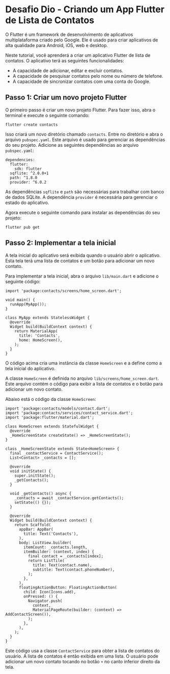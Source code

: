 # **Desafio Dio - Criando um App Flutter de Lista de Contatos**



O Flutter é um framework de desenvolvimento de aplicativos multiplataforma criado pelo Google. Ele é usado para criar aplicativos de alta qualidade para Android, iOS, web e desktop.

Neste tutorial, você aprenderá a criar um aplicativo Flutter de lista de contatos. O aplicativo terá as seguintes funcionalidades:

- A capacidade de adicionar, editar e excluir contatos.
- A capacidade de pesquisar contatos pelo nome ou número de telefone.
- A capacidade de sincronizar contatos com uma conta do Google.



## Passo 1: Criar um novo projeto Flutter

O primeiro passo é criar um novo projeto Flutter. Para fazer isso, abra o terminal e execute o seguinte comando:

```plaintext
flutter create contacts
```

Isso criará um novo diretório chamado `contacts`. Entre no diretório e abra o arquivo `pubspec.yaml`. Este arquivo é usado para gerenciar as dependências do seu projeto. Adicione as seguintes dependências ao arquivo `pubspec.yaml`:



```plaintext
dependencies:
  flutter:
    sdk: flutter
  sqflite: ^2.0.0+1
  path: ^1.8.0
  provider: ^6.0.2
```

As dependências `sqflite` e `path` são necessárias para trabalhar com banco de dados SQLite. A dependência `provider` é necessária para gerenciar o estado do aplicativo.

Agora execute o seguinte comando para instalar as dependências do seu projeto:

```plaintext
flutter pub get
```



## Passo 2: Implementar a tela inicial

A tela inicial do aplicativo será exibida quando o usuário abrir o aplicativo. Esta tela terá uma lista de contatos e um botão para adicionar um novo contato.

Para implementar a tela inicial, abra o arquivo `lib/main.dart` e adicione o seguinte código:

```plaintext
import 'package:contacts/screens/home_screen.dart';

void main() {
  runApp(MyApp());
}

class MyApp extends StatelessWidget {
  @override
  Widget build(BuildContext context) {
    return MaterialApp(
      title: 'Contacts',
      home: HomeScreen(),
    );
  }
}
```

O código acima cria uma instância da classe `HomeScreen` e a define como a tela inicial do aplicativo.



A classe `HomeScreen` é definida no arquivo `lib/screens/home_screen.dart`. Este arquivo contém o código para exibir a lista de contatos e o botão para adicionar um novo contato.

Abaixo está o código da classe `HomeScreen`:

```plaintext
import 'package:contacts/models/contact.dart';
import 'package:contacts/services/contact_service.dart';
import 'package:flutter/material.dart';

class HomeScreen extends StatefulWidget {
  @override
  _HomeScreenState createState() => _HomeScreenState();
}

class _HomeScreenState extends State<HomeScreen> {
  final _contactService = ContactService();
  List<Contact> _contacts = [];

  @override
  void initState() {
    super.initState();
    _getContacts();
  }

  void _getContacts() async {
    _contacts = await _contactService.getContacts();
    setState(() {});
  }

  @override
  Widget build(BuildContext context) {
    return Scaffold(
      appBar: AppBar(
        title: Text('Contacts'),
      ),
      body: ListView.builder(
        itemCount: _contacts.length,
        itemBuilder: (context, index) {
          final contact = _contacts[index];
          return ListTile(
            title: Text(contact.name),
            subtitle: Text(contact.phoneNumber),
          );
        },
      ),
      floatingActionButton: FloatingActionButton(
        child: Icon(Icons.add),
        onPressed: () {
          Navigator.push(
            context,
            MaterialPageRoute(builder: (context) => AddContactScreen()),
          );
        },
      ),
    );
  }
}
```



Este código usa a classe `ContactService` para obter a lista de contatos do usuário. A lista de contatos é então exibida em uma lista. O usuário pode adicionar um novo contato tocando no botão `+` no canto inferior direito da tela.





